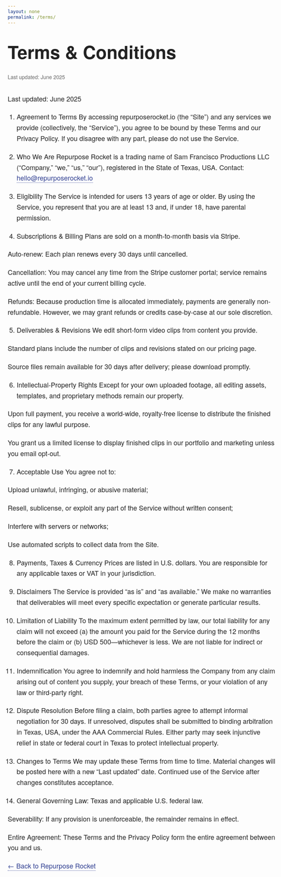 ```yaml
---
layout: none
permalink: /terms/
---
```


<style>
  /* Typography & layout */
  body {
    font-family: 'Helvetica Neue', Arial, sans-serif;
    max-width: 720px;
    margin: 0 auto;
    padding: 3rem 1.5rem;
    color: #222;
    line-height: 1.6;
  }
  h1 {
    font-size: 3rem;
    margin: 2rem 0 1rem;
  }
  .last-updated {
    font-size: 0.875rem;
    color: #666;
    margin-bottom: 2rem;
    display: block;
  }
  p, li {
    font-size: 1.125rem;
    margin-bottom: 1.25rem;
  }
  ul, ol {
    padding-left: 1.5rem;
  }
  /* Links */
  a {
    color: #303F91;
    text-decoration: none;
    border-bottom: 1px dotted currentColor;
    transition: border-color 0.2s;
  }
  a:hover {
    border-color: transparent;
  }
</style>

# Terms &amp; Conditions

<span class="last-updated">Last updated: June 2025</span>

Last updated: June 2025

1. Agreement to Terms
By accessing repurposerocket.io (the “Site”) and any services we provide (collectively, the “Service”), you agree to be bound by these Terms and our Privacy Policy. If you disagree with any part, please do not use the Service.

2. Who We Are
Repurpose Rocket is a trading name of Sam Francisco Productions LLC (“Company,” “we,” “us,” “our”), registered in the State of Texas, USA.
Contact: hello@repurposerocket.io

3. Eligibility
The Service is intended for users 13 years of age or older. By using the Service, you represent that you are at least 13 and, if under 18, have parental permission.

4. Subscriptions & Billing
Plans are sold on a month-to-month basis via Stripe.

Auto-renew: Each plan renews every 30 days until cancelled.

Cancellation: You may cancel any time from the Stripe customer portal; service remains active until the end of your current billing cycle.

Refunds: Because production time is allocated immediately, payments are generally non-refundable. However, we may grant refunds or credits case-by-case at our sole discretion.

5. Deliverables & Revisions
We edit short-form video clips from content you provide.

Standard plans include the number of clips and revisions stated on our pricing page.

Source files remain available for 30 days after delivery; please download promptly.

6. Intellectual-Property Rights
Except for your own uploaded footage, all editing assets, templates, and proprietary methods remain our property.

Upon full payment, you receive a world-wide, royalty-free license to distribute the finished clips for any lawful purpose.

You grant us a limited license to display finished clips in our portfolio and marketing unless you email opt-out.

7. Acceptable Use
You agree not to:

Upload unlawful, infringing, or abusive material;

Resell, sublicense, or exploit any part of the Service without written consent;

Interfere with servers or networks;

Use automated scripts to collect data from the Site.

8. Payments, Taxes & Currency
Prices are listed in U.S. dollars. You are responsible for any applicable taxes or VAT in your jurisdiction.

9. Disclaimers
The Service is provided “as is” and “as available.” We make no warranties that deliverables will meet every specific expectation or generate particular results.

10. Limitation of Liability
To the maximum extent permitted by law, our total liability for any claim will not exceed (a) the amount you paid for the Service during the 12 months before the claim or (b) USD 500—whichever is less. We are not liable for indirect or consequential damages.

11. Indemnification
You agree to indemnify and hold harmless the Company from any claim arising out of content you supply, your breach of these Terms, or your violation of any law or third-party right.

12. Dispute Resolution
Before filing a claim, both parties agree to attempt informal negotiation for 30 days. If unresolved, disputes shall be submitted to binding arbitration in Texas, USA, under the AAA Commercial Rules. Either party may seek injunctive relief in state or federal court in Texas to protect intellectual property.

13. Changes to Terms
We may update these Terms from time to time. Material changes will be posted here with a new “Last updated” date. Continued use of the Service after changes constitutes acceptance.

14. General
Governing Law: Texas and applicable U.S. federal law.

Severability: If any provision is unenforceable, the remainder remains in effect.

Entire Agreement: These Terms and the Privacy Policy form the entire agreement between you and us.

<p><a href="https://repurposerocket.io/">← Back to Repurpose Rocket</a></p>
